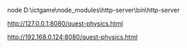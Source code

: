node D:\ictgame\node_modules\http-server\bin\http-server


http://127.0.0.1:8080/quest-physics.html

http://192.168.0.124:8080/quest-physics.html
